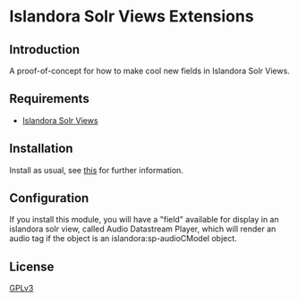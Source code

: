 # Islandora Solr Views Extensions

## Introduction

A proof-of-concept for how to make cool new fields in Islandora Solr Views. 

## Requirements

* [Islandora Solr Views](https://github.com/Islandora/islandora_solr_views)

## Installation

Install as usual, see [this](https://drupal.org/documentation/install/modules-themes/modules-7) for further information.

## Configuration

If you install this module, you will have a "field" available for display in an islandora solr view, called 
Audio Datastream Player, which will render an audio tag if the object is an islandora:sp-audioCModel object.

## License

[GPLv3](http://www.gnu.org/licenses/gpl-3.0.txt)
